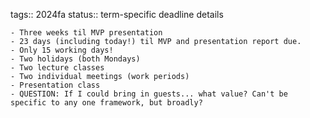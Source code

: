 tags:: 2024fa
status:: term-specific deadline details

	- Three weeks til MVP presentation
	- 23 days (including today!) til MVP and presentation report due.
	- Only 15 working days!
	- Two holidays (both Mondays)
	- Two lecture classes
	- Two individual meetings (work periods)
	- Presentation class
	- QUESTION: If I could bring in guests... what value? Can't be specific to any one framework, but broadly?